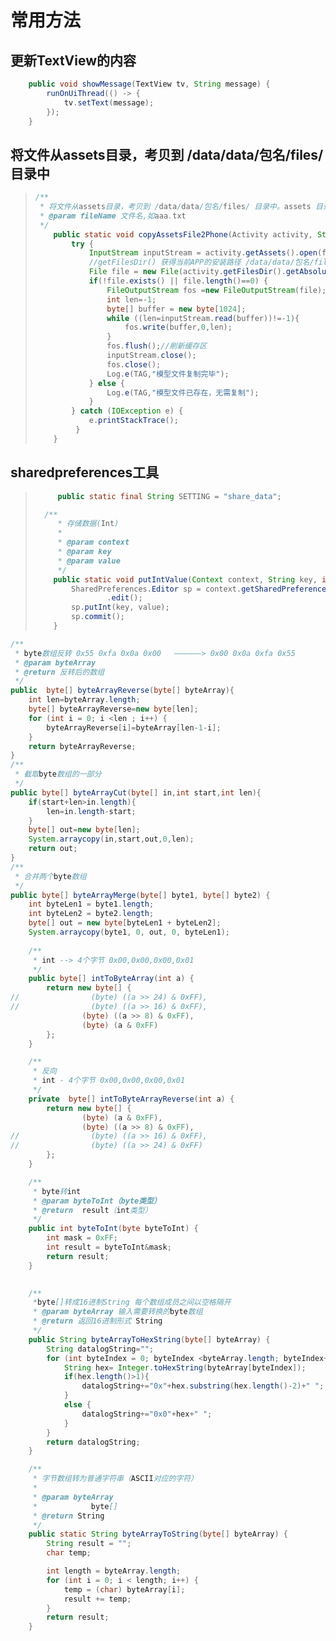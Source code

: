 # 常用方法

## 更新TextView的内容

```java
    public void showMessage(TextView tv, String message) {
        runOnUiThread(() -> {
            tv.setText(message);
        });
    }
```

##  将文件从assets目录，考贝到 /data/data/包名/files/ 目录中

> ```java
> /**
>  * 将文件从assets目录，考贝到 /data/data/包名/files/ 目录中。assets 目录中的文件，会不经压缩打包至APK包中，使用时还应从apk包中导出来
>  * @param fileName 文件名,如aaa.txt
>  */
>     public static void copyAssetsFile2Phone(Activity activity, String fileName){
>         try {
>             InputStream inputStream = activity.getAssets().open(fileName);
>             //getFilesDir() 获得当前APP的安装路径 /data/data/包名/files 目录
>             File file = new File(activity.getFilesDir().getAbsolutePath() + File.separator + fileName);
>             if(!file.exists() || file.length()==0) {
>                 FileOutputStream fos =new FileOutputStream(file);//如果文件不存在，FileOutputStream会自动创建文件
>                 int len=-1;
>                 byte[] buffer = new byte[1024];
>                 while ((len=inputStream.read(buffer))!=-1){
>                     fos.write(buffer,0,len);
>                 }
>                 fos.flush();//刷新缓存区
>                 inputStream.close();
>                 fos.close();
>                 Log.e(TAG,"模型文件复制完毕");
>             } else {
>                 Log.e(TAG,"模型文件已存在，无需复制");
>             }
>         } catch (IOException e) {
>             e.printStackTrace();
>          }
>     }   
> ```

## sharedpreferences工具

> ```java
>      public static final String SETTING = "share_data";
> 
> 	/**
>      * 存储数据(Int)
>      *
>      * @param context
>      * @param key
>      * @param value
>      */
>     public static void putIntValue(Context context, String key, int value) {
>         SharedPreferences.Editor sp = context.getSharedPreferences(SETTING, Context.MODE_PRIVATE)
>                 .edit();
>         sp.putInt(key, value);
>         sp.commit();
>     }
> ```
>
> 

~~~java	
/**
 * byte数组反转 0x55 0xfa 0x0a 0x00   ——————> 0x00 0x0a 0xfa 0x55
 * @param byteArray
 * @return 反转后的数组
 */
public  byte[] byteArrayReverse(byte[] byteArray){
    int len=byteArray.length;
    byte[] byteArrayReverse=new byte[len];
    for (int i = 0; i <len ; i++) {
        byteArrayReverse[i]=byteArray[len-1-i];
    }
    return byteArrayReverse;
}
/**
 * 截取byte数组的一部分
 */
public byte[] byteArrayCut(byte[] in,int start,int len){
    if(start+len>in.length){
        len=in.length-start;
    }
    byte[] out=new byte[len];
    System.arraycopy(in,start,out,0,len);
    return out;
}
/**
 * 合并两个byte数组
 */
public byte[] byteArrayMerge(byte[] byte1, byte[] byte2) {
    int byteLen1 = byte1.length;
    int byteLen2 = byte2.length;
    byte[] out = new byte[byteLen1 + byteLen2];
    System.arraycopy(byte1, 0, out, 0, byteLen1);
    
    /**
     * int --> 4个字节 0x00,0x00,0x00,0x01
     */
    public byte[] intToByteArray(int a) {
        return new byte[] {
//                (byte) ((a >> 24) & 0xFF),
//                (byte) ((a >> 16) & 0xFF),
                (byte) ((a >> 8) & 0xFF),
                (byte) (a & 0xFF)
        };
    }

    /**
     * 反向
     * int - 4个字节 0x00,0x00,0x00,0x01
     */
    private  byte[] intToByteArrayReverse(int a) {
        return new byte[] {
                (byte) (a & 0xFF),
                (byte) ((a >> 8) & 0xFF),
//                (byte) ((a >> 16) & 0xFF),
//                (byte) ((a >> 24) & 0xFF)
        };
    }

    /**
     * byte转int
     * @param byteToInt（byte类型）
     * @return  result（int类型）
     */
    public int byteToInt(byte byteToInt) {
        int mask = 0xFF;
        int result = byteToInt&mask;
        return result;
    }

    
    /**
     *byte[]转成16进制String 每个数组成员之间以空格隔开
     * @param byteArray 输入需要转换的byte数组
     * @return 返回16进制形式 String
     */
    public String byteArrayToHexString(byte[] byteArray) {
        String datalogString="";
        for (int byteIndex = 0; byteIndex <byteArray.length; byteIndex++) {
            String hex= Integer.toHexString(byteArray[byteIndex]);
            if(hex.length()>1){
                datalogString+="0x"+hex.substring(hex.length()-2)+" ";
            }
            else {
                datalogString+="0x0"+hex+" ";
            }
        }
        return datalogString;
    }

    /**
     * 字节数组转为普通字符串（ASCII对应的字符）
     *
     * @param byteArray
     *            byte[]
     * @return String
     */
    public static String byteArrayToString(byte[] byteArray) {
        String result = "";
        char temp;

        int length = byteArray.length;
        for (int i = 0; i < length; i++) {
            temp = (char) byteArray[i];
            result += temp;
        }
        return result;
    }
            
~~~

